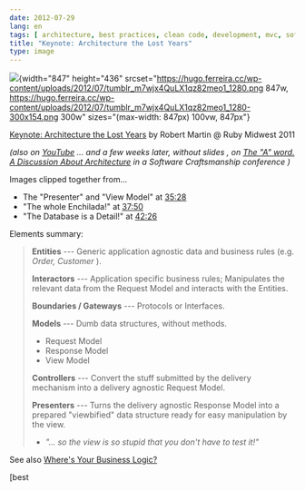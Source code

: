 ```yaml
---
date: 2012-07-29
lang: en
tags: [ architecture, best practices, clean code, development, mvc, software ]
title: "Keynote: Architecture the Lost Years"
type: image
---
```


![](https://hugo.ferreira.cc/wp-content/uploads/2012/07/tumblr_m7wjx4QuLX1qz82meo1_1280.png){width="847"
height="436"
srcset="https://hugo.ferreira.cc/wp-content/uploads/2012/07/tumblr_m7wjx4QuLX1qz82meo1_1280.png 847w, https://hugo.ferreira.cc/wp-content/uploads/2012/07/tumblr_m7wjx4QuLX1qz82meo1_1280-300x154.png 300w"
sizes="(max-width: 847px) 100vw, 847px"}

[Keynote: Architecture the Lost
Years](http://www.confreaks.com/videos/759-rubymidwest2011-keynote-architecture-the-lost-years)
by Robert Martin @ Ruby Midwest 2011

*(also on
[YouTube](http://www.youtube.com/watch?v=WpkDN78P884&feature=player_detailpage#t=2546s)
... and a few weeks later,* *without slides* *, on [The "A" word. A
Discussion About Architecture](http://vimeo.com/30083598) in a*
*Software Craftsmanship conference* *)*

Images clipped together from...

-   The "Presenter" and "View Model" at
    [35:28](http://www.youtube.com/watch?v=WpkDN78P884&feature=player_detailpage#t=2128s)
-   "The whole Enchilada!" at
    [37:50](http://www.youtube.com/watch?v=WpkDN78P884&feature=player_detailpage#t=2270s)
-   "The Database is a Detail!" at
    [42:26](http://www.youtube.com/watch?v=WpkDN78P884&feature=player_detailpage#t=2546s)

Elements summary:

>
> **Entities** --- Generic application agnostic data and business rules
> (e.g. *Order, Customer* ).
>
> **Interactors** --- Application specific business rules; Manipulates
> the relevant data from the Request Model and interacts with the
> Entities.
>
> **Boundaries / Gateways** --- Protocols or Interfaces.
>
> **Models** --- Dumb data structures, without methods.
>
> -   Request Model
> -   Response Model
> -   View Model
>
> **Controllers** --- Convert the stuff submitted by the delivery
> mechanism into a delivery agnostic Request Model.
>
> **Presenters** --- Turns the delivery agnostic Response Model into a
> prepared "viewbified" data structure ready for easy manipulation by
> the view.
>
> -   *"... so the view is so stupid that you don't have to test it!"*

See also [Where's Your Business
Logic?](http://collectiveidea.com/blog/archives/2012/06/28/wheres-your-business-logic/)

[best
